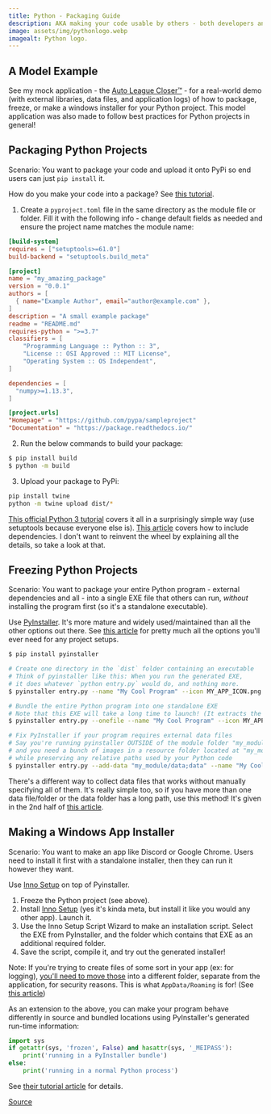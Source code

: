 ```yaml
---
title: Python - Packaging Guide
description: AKA making your code usable by others - both developers and end users.
image: assets/img/pythonlogo.webp
imagealt: Python logo.
---
```


## A Model Example

See my mock application - the [Auto League Closer™](https://github.com/Giantpizzahead/auto-league-closer) - for a real-world demo (with external libraries, data files, and application logs) of how to package, freeze, or make a windows installer for your Python project. This model application was also made to follow best practices for Python projects in general!

## Packaging Python Projects

Scenario: You want to package your code and upload it onto PyPi so end users can just `pip install` it.

How do you make your code into a package? See [this tutorial](https://docs.python.org/3/tutorial/modules.html).

1. Create a `pyproject.toml` file in the same directory as the module file or folder. Fill it with the following info - change default fields as needed and ensure the project name matches the module name:

```toml
[build-system]
requires = ["setuptools>=61.0"]
build-backend = "setuptools.build_meta"

[project]
name = "my_amazing_package"
version = "0.0.1"
authors = [
  { name="Example Author", email="author@example.com" },
]
description = "A small example package"
readme = "README.md"
requires-python = ">=3.7"
classifiers = [
    "Programming Language :: Python :: 3",
    "License :: OSI Approved :: MIT License",
    "Operating System :: OS Independent",
]

dependencies = [
  "numpy>=1.13.3",
]

[project.urls]
"Homepage" = "https://github.com/pypa/sampleproject"
"Documentation" = "https://package.readthedocs.io/"
```

2. Run the below commands to build your package:

```bash
$ pip install build
$ python -m build
```

3. Upload your package to PyPi:

```bash
pip install twine
python -m twine upload dist/*
```

[This official Python 3 tutorial](https://packaging.python.org/en/latest/tutorials/packaging-projects/) covers it all in a surprisingly simple way (use setuptools because everyone else is). [This article](https://scikit-hep.org/developer/pep621) covers how to include dependencies. I don't want to reinvent the wheel by explaining all the details, so take a look at that.

## Freezing Python Projects

Scenario: You want to package your entire Python program - external dependencies and all - into a single EXE file that others can run, *without* installing the program first (so it's a standalone executable).

Use [PyInstaller](https://pyinstaller.org/en/stable/). It's more mature and widely used/maintained than all the other options out there. See [this article](https://pyinstaller.org/en/stable/usage.html) for pretty much all the options you'll ever need for any project setups.

```bash
$ pip install pyinstaller

# Create one directory in the `dist` folder containing an executable
# Think of pyinstaller like this: When you run the generated EXE,
# it does whatever `python entry.py` would do, and nothing more.
$ pyinstaller entry.py --name "My Cool Program" --icon MY_APP_ICON.png

# Bundle the entire Python program into one standalone EXE
# Note that this EXE will take a long time to launch! (It extracts the folder on every run)
$ pyinstaller entry.py --onefile --name "My Cool Program" --icon MY_APP_ICON.png

# Fix PyInstaller if your program requires external data files
# Say you're running pyinstaller OUTSIDE of the module folder "my_module"
# and you need a bunch of images in a resource folder located at "my_module/data"
# while preserving any relative paths used by your Python code
$ pyinstaller entry.py --add-data "my_module/data;data" --name "My Cool Program" --icon MY_APP_ICON.png
```

There's a different way to collect data files that works without manually specifying all of them. It's really simple too, so if you have more than one data file/folder or the data folder has a long path, use this method! It's given in the 2nd half of [this article](https://pyinstaller.org/en/stable/runtime-information.html).

## Making a Windows App Installer

Scenario: You want to make an app like Discord or Google Chrome. Users need to install it first with a standalone installer, then they can run it however they want.

Use [Inno Setup](https://jrsoftware.org/isdl.php) on top of Pyinstaller.

1. Freeze the Python project (see above).
2. Install [Inno Setup](https://jrsoftware.org/isdl.php) (yes it's kinda meta, but install it like you would any other app). Launch it.
3. Use the Inno Setup Script Wizard to make an installation script. Select the EXE from PyInstaller, and the folder which contains that EXE as an additional required folder.
4. Save the script, compile it, and try out the generated installer!

Note: If you're trying to create files of some sort in your app (ex: for logging), [you'll need to move those](https://social.msdn.microsoft.com/Forums/en-US/8ab21321-b19a-4acc-a8db-5ebaae114332/write-to-program-filesapplicationname-without-administrator-privileges?forum=vbgeneral) into a different folder, separate from the application, for security reasons. This is what `AppData/Roaming` is for! (See [this article](https://learn.microsoft.com/en-us/archive/blogs/patricka/where-should-i-store-my-data-and-configuration-files-if-i-target-multiple-os-versions))

As an extension to the above, you can make your program behave differently in source and bundled locations using PyInstaller's generated run-time information:

```python
import sys
if getattr(sys, 'frozen', False) and hasattr(sys, '_MEIPASS'):
    print('running in a PyInstaller bundle')
else:
    print('running in a normal Python process')
```

See [their tutorial article](https://pyinstaller.org/en/stable/runtime-information.html) for details.

[Source](https://stackoverflow.com/questions/9960583/how-do-you-make-an-installer-for-your-python-program)
